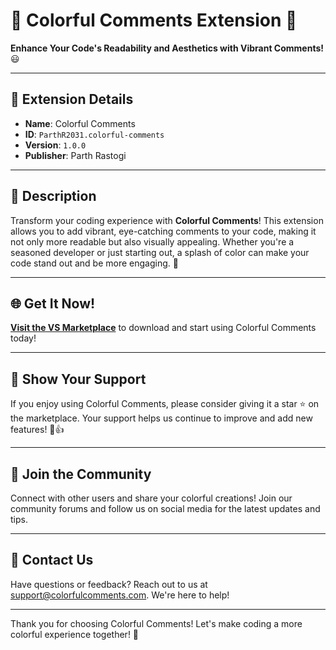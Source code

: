 # 🌈 Colorful Comments Extension 🤖

**Enhance Your Code's Readability and Aesthetics with Vibrant Comments!** 😃

---

## 📌 Extension Details

- **Name**: Colorful Comments  
- **ID**: `ParthR2031.colorful-comments`  
- **Version**: `1.0.0`  
- **Publisher**: Parth Rastogi  

---

## 📝 Description

Transform your coding experience with **Colorful Comments**! This extension allows you to add vibrant, eye-catching comments to your code, making it not only more readable but also visually appealing. Whether you're a seasoned developer or just starting out, a splash of color can make your code stand out and be more engaging. 🌟

---

## 🌐 Get It Now!

[**Visit the VS Marketplace**](https://marketplace.visualstudio.com/items?itemName=ParthR2031.colorful-comments) to download and start using Colorful Comments today!

---

## 🌟 Show Your Support

If you enjoy using Colorful Comments, please consider giving it a star ⭐ on the marketplace. Your support helps us continue to improve and add new features! 👾👍

---

## 📣 Join the Community

Connect with other users and share your colorful creations! Join our community forums and follow us on social media for the latest updates and tips.

---

## 📧 Contact Us

Have questions or feedback? Reach out to us at [support@colorfulcomments.com](mailto:support@colorfulcomments.com). We're here to help!

---

Thank you for choosing Colorful Comments! Let's make coding a more colorful experience together! 🎨
